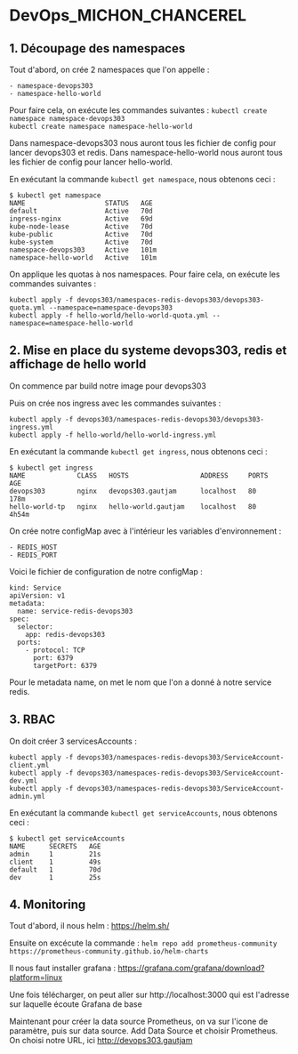 # DevOps_MICHON_CHANCEREL

## 1. Découpage des namespaces

Tout d'abord, on crée 2 namespaces que l'on appelle :

    - namespace-devops303
    - namespace-hello-world

Pour faire cela, on exécute les commandes suivantes : 
`kubectl create namespace namespace-devops303`<br>
`kubectl create namespace namespace-hello-world`

Dans namespace-devops303 nous auront tous les fichier de config pour lancer devops303 et redis.
Dans namespace-hello-world nous auront tous les fichier de config pour lancer hello-world.

En exécutant la commande `kubectl get namespace`, nous obtenons ceci :

```
$ kubectl get namespace
NAME                    STATUS   AGE
default                 Active   70d
ingress-nginx           Active   69d
kube-node-lease         Active   70d
kube-public             Active   70d
kube-system             Active   70d
namespace-devops303     Active   101m
namespace-hello-world   Active   101m
```

On applique les quotas à nos namespaces.
Pour faire cela, on exécute les commandes suivantes : 

`kubectl apply -f devops303/namespaces-redis-devops303/devops303-quota.yml --namespace=namespace-devops303`<br>
`kubectl apply -f hello-world/hello-world-quota.yml --namespace=namespace-hello-world`

## 2. Mise en place du systeme devops303, redis et affichage de hello world

On commence par build notre image pour devops303

Puis on crée nos ingress avec les commandes suivantes :

`kubectl apply -f devops303/namespaces-redis-devops303/devops303-ingress.yml`<br>
`kubectl apply -f hello-world/hello-world-ingress.yml`

En exécutant la commande `kubectl get ingress`, nous obtenons ceci :
```
$ kubectl get ingress
NAME             CLASS   HOSTS                  ADDRESS     PORTS   AGE
devops303        nginx   devops303.gautjam      localhost   80      178m
hello-world-tp   nginx   hello-world.gautjam    localhost   80      4h54m
```

On crée notre configMap avec à l'intérieur les variables d'environnement : 

    - REDIS_HOST
    - REDIS_PORT

Voici le fichier de configuration de notre configMap :
```
kind: Service
apiVersion: v1
metadata:
  name: service-redis-devops303
spec: 
  selector:
    app: redis-devops303
  ports:
    - protocol: TCP
      port: 6379 
      targetPort: 6379
```

Pour le metadata name, on met le nom que l'on a donné à notre service redis.


## 3. RBAC

On doit créer 3 servicesAccounts : 

`kubectl apply -f devops303/namespaces-redis-devops303/ServiceAccount-client.yml`<br>
`kubectl apply -f devops303/namespaces-redis-devops303/ServiceAccount-dev.yml`<br>
`kubectl apply -f devops303/namespaces-redis-devops303/ServiceAccount-admin.yml`

En exécutant la commande `kubectl get serviceAccounts`, nous obtenons ceci :

```
$ kubectl get serviceAccounts
NAME      SECRETS   AGE
admin     1         21s
client    1         49s
default   1         70d
dev       1         25s
```

## 4. Monitoring

Tout d'abord, il nous helm : https://helm.sh/

Ensuite on excécute la commande :
`helm repo add prometheus-community https://prometheus-community.github.io/helm-charts`

Il nous faut installer grafana : https://grafana.com/grafana/download?platform=linux

Une fois télécharger, on peut aller sur http://localhost:3000 qui est l'adresse sur laquelle écoute Grafana de base

Maintenant pour créer la data source Prometheus, on va sur l'icone de paramètre, puis sur data source.
Add Data Source et choisir Prometheus.
On choisi notre URL, ici http://devops303.gautjam